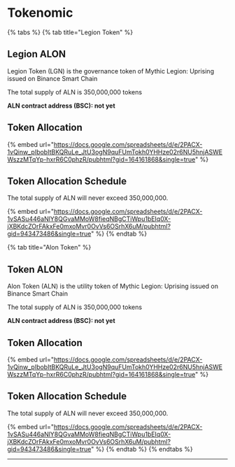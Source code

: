 # Tokenomic

{% tabs %}
{% tab title="Legion Token" %}
## Legion ALON

Legion Token (LGN) is the governance token of Mythic Legion: Uprising issued on Binance Smart Chain

The total supply of ALN is 350,000,000 tokens

**ALN contract address (BSC): not yet**

## Token Allocation

{% embed url="https://docs.google.com/spreadsheets/d/e/2PACX-1vQinw_pIbobItBKQRuLe_JtU3ogN9quFUmTokh0YHHze02r6NU5hnjASWEWszzMTqYp-hxrR6C0phzR/pubhtml?gid=164161868&single=true" %}

## **Token Allocation Schedule**

The total supply of ALN will never exceed 350,000,000.

{% embed url="https://docs.google.com/spreadsheets/d/e/2PACX-1vSASu446aNlY8QGvaMMoW8fieqNBgCTiWpu1bEIq0X-jXBKdcZOrFAkxFe0mxoMvr0OvVs6OSrhX6uM/pubhtml?gid=943473486&single=true" %}
{% endtab %}

{% tab title="Alon Token" %}
## Token ALON

Alon Token (ALN) is the utility token of Mythic Legion: Uprising issued on Binance Smart Chain

The total supply of ALN is 350,000,000 tokens

**ALN contract address (BSC): not yet**

## Token Allocation

{% embed url="https://docs.google.com/spreadsheets/d/e/2PACX-1vQinw_pIbobItBKQRuLe_JtU3ogN9quFUmTokh0YHHze02r6NU5hnjASWEWszzMTqYp-hxrR6C0phzR/pubhtml?gid=164161868&single=true" %}

## **Token Allocation Schedule**

The total supply of ALN will never exceed 350,000,000.

{% embed url="https://docs.google.com/spreadsheets/d/e/2PACX-1vSASu446aNlY8QGvaMMoW8fieqNBgCTiWpu1bEIq0X-jXBKdcZOrFAkxFe0mxoMvr0OvVs6OSrhX6uM/pubhtml?gid=943473486&single=true" %}
{% endtab %}
{% endtabs %}



****

##
